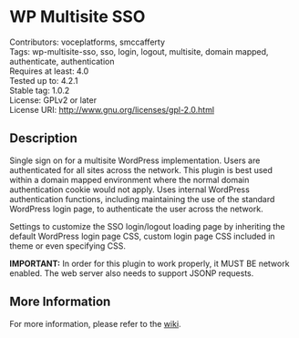 WP Multisite SSO
==================

Contributors: voceplatforms, smccafferty  
Tags: wp-multisite-sso, sso, login, logout, multisite,
domain mapped, authenticate, authentication  
Requires at least: 4.0  
Tested up to: 4.2.1  
Stable tag: 1.0.2  
License: GPLv2 or later  
License URI: http://www.gnu.org/licenses/gpl-2.0.html  

## Description
Single sign on for a multisite WordPress implementation. Users are authenticated for all sites across the network. This plugin is best used within a domain mapped environment where the normal domain authentication cookie would not apply. Uses internal WordPress authentication functions, including maintaining the use of the standard WordPress login page, to authenticate the user across the network.

Settings to customize the SSO login/logout loading page by inheriting the default WordPress login page CSS, custom login page CSS included in theme or even specifying CSS.

**IMPORTANT:** In order for this plugin to work properly, it MUST BE network enabled. The web server also needs to support JSONP requests.
 
## More Information
For more information, please refer to the [wiki](https://github.com/voceconnect/wp-multisite-sso/wiki).